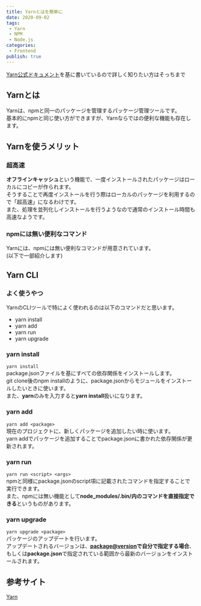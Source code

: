 ```yaml
---
title: Yarnとはを簡単に
date: 2020-09-02
tags:
 - Yarn
 - NPM
 - Node.js
categories: 
 - Frontend
publish: true
---
```


[Yarn公式ドキュメント](https://classic.yarnpkg.com/ja/)を基に書いているので詳しく知りたい方はそっちまで

## Yarnとは
Yarnは、npmと同一のパッケージを管理するパッケージ管理ツールです。<br>
基本的にnpmと同じ使い方ができますが、Yarnならではの便利な機能も存在します。<br>

## Yarnを使うメリット
### 超高速
**オフラインキャッシュ**という機能で、一度インストールされたパッケージはローカルにコピーが作られます。<br>
そうすることで再度インストールを行う際はローカルのパッケージを利用するので「超高速」になるわけです。<br>
また、処理を並列化しインストールを行うようなので通常のインストール時間も高速なようです。

### npmには無い便利なコマンド
Yarnには、npmには無い便利なコマンドが用意されています。<br>
(以下で一部紹介します)


## Yarn CLI
### よく使うやつ
YarnのCLIツールで特によく使われるのは以下のコマンドだと思います。<br>
 - yarn install
 - yarn add
 - yarn run
 - yarn upgrade

### yarn install
`yarn install`<br>
package.jsonファイルを基にすべての依存関係をインストールします。<br>
git clone後のnpm installのように、package.jsonからモジュールをインストールしたいときに使います。<br>
また、**yarn**のみを入力すると**yarn install**扱いになります。<br>
### yarn add
`yarn add <package>`<br>
現在のプロジェクトに、新しくパッケージを追加したい時に使います。<br>
yarn addでパッケージを追加することでpackage.jsonに書かれた依存関係が更新されます。<br>
### yarn run
`yarn run <script> <args>`<br>
npmと同様にpackage.jsonのscript項に記載されたコマンドを指定することで実行できます。<br>
また、npmには無い機能として**node_modules/.bin/内のコマンドを直接指定できる**というものがあります。<br>
### yarn upgrade
`yarn upgrade <package>`<br>
パッケージのアップデートを行います。<br>
アップデートされるバージョンは、**<package@version>で自分で指定する場合**、もしくは**package.json**で指定されている範囲から最新のバージョンをインストールされます。<br>

## 参考サイト
[Yarn](https://yarnpkg.com/)<br>